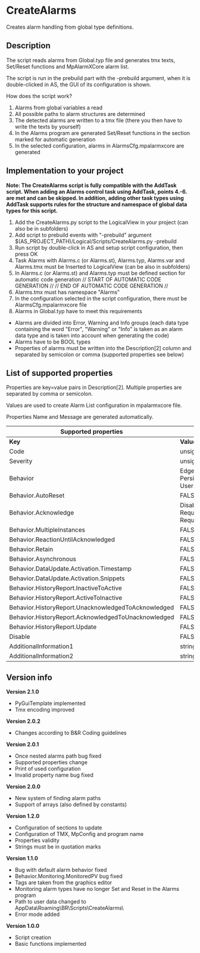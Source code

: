 # CreateAlarms

Creates alarm handling from global type definitions.

## Description

The script reads alarms from Global.typ file and generates tmx texts, Set/Reset functions and MpAlarmXCore alarm list.

The script is run in the prebuild part with the -prebuild argument, when it is double-clicked in AS, the GUI of its configuration is shown.

How does the script work?

1. Alarms from global variables a read
2. All possible paths to alarm structures are determined
3. The detected alarms are written to a tmx file (there you then have to write the texts by yourself)
4. In the Alarms program are generated Set/Reset functions in the section marked for automatic generation
5. In the selected configuration, alarms in AlarmsCfg.mpalarmxcore are generated

## Implementation to your project

__Note: The CreateAlarms script is fully compatible with the AddTask script. When adding an Alarms control task using AddTask, points 4.-6. are met and can be skipped. In addition, adding other task types using AddTask supports rules for the structure and namespace of global data types for this script.__
1. Add the CreateAlarms.py script to the LogicalView in your project (can also be in subfolders)
2. Add script to prebuild events with "-prebuild" argument
	$(AS_PROJECT_PATH)/Logical/Scripts/CreateAlarms.py -prebuild
3. Run script by double-click in AS and setup script configuration, then press OK
4. Task Alarms with Alarms.c (or Alarms.st), Alarms.typ, Alarms.var and Alarms.tmx must be Inserted to LogicalView
	(can be also in subfolders)
5. In Alarms.c (or Alarms.st) and Alarms.typ must be defined section for automatic code generation
	// START OF AUTOMATIC CODE GENERATION //
	// END OF AUTOMATIC CODE GENERATION //
6. Alarms.tmx must has namespace "Alarms"
7. In the configuration selected in the script configuration, there must be AlarmsCfg.mpalarmxcore file
8. Alarms in Global.typ have to meet this requirements
- Alarms are divided into Error, Warning and Info groups (each data type containing the word "Error", "Warning" or "Info" is taken as an alarm data type and is taken into account when generating the code)
- Alarms have to be BOOL types
- Properties of alarms must be written into the Description[2] column and separated by semicolon or comma (supported properties see below)

## List of supported properties

Properties are key=value pairs in Description[2]. Multiple properties are separated by comma or semicolon.

Values are used to create Alarm List configuration in mpalarmxcore file.

Properties Name and Message are generated automatically.

| Supported properties                      			|                                                                |
|-------------------------------------------------------|----------------------------------------------------------------|
| __Key__												| __Value__                                                      |
| Code													| unsigned integer                                               |
| Severity                               			   	| unsigned integer                                               |
| Behavior                               			   	| EdgeAlarm, PersistentAlarm, UserDefined                        |
| Behavior.AutoReset             			         	| FALSE, TRUE                                                    |
| Behavior.Acknowledge             		         	   	| Disabled, Required, RequiredAfterActive, RequiredAndResettable |
| Behavior.MultipleInstances             			   	| FALSE, TRUE                                                    |
| Behavior.ReactionUntilAcknowledged	        		| FALSE, TRUE                                                    |
| Behavior.Retain										| FALSE, TRUE                                                    |
| Behavior.Asynchronous                     			| FALSE, TRUE                                                    |
| Behavior.DataUpdate.Activation.Timestamp  			| FALSE, TRUE                                                    |
| Behavior.DataUpdate.Activation.Snippets   			| FALSE, TRUE                                                    |
| Behavior.HistoryReport.InactiveToActive   			| FALSE, TRUE                                                    |
| Behavior.HistoryReport.ActiveToInactive   			| FALSE, TRUE                                                    |
| Behavior.HistoryReport.UnacknowledgedToAcknowledged   | FALSE, TRUE                                                    |
| Behavior.HistoryReport.AcknowledgedToUnacknowledged   | FALSE, TRUE                                                    |
| Behavior.HistoryReport.Update							| FALSE, TRUE                                                    |
| Disable												| FALSE, TRUE                                                    |
| AdditionalInformation1								| string                                                         |
| AdditionalInformation2								| string                                                         |

## Version info
__Version 2.1.0__
- PyGuiTemplate implemented
- Tmx encoding improved

__Version 2.0.2__
- Changes according to B&R Coding guidelines

__Version 2.0.1__
- Once nested alarms path bug fixed
- Supported properties change
- Print of used configuration
- Invalid property name bug fixed
	
__Version 2.0.0__
- New system of finding alarm paths
- Support of arrays (also defined by constants)

__Version 1.2.0__
- Configuration of sections to update
- Configuration of TMX, MpConfig and program name
- Properties validity
- Strings must be in quotation marks

__Version 1.1.0__
- Bug with default alarm behavior fixed
- Behavior.Monitoring.MonitoredPV bug fixed
- Tags are taken from the graphics editor
- Monitoring alarm types have no longer Set and Reset in the Alarms program
- Path to user data changed to AppData\Roaming\BR\Scripts\CreateAlarms\
- Error mode added
	
__Version 1.0.0__

- Script creation
- Basic functions implemented
